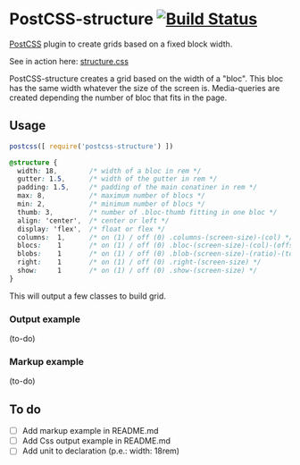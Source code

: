 # PostCSS-structure [![Build Status][ci-img]][ci]

[PostCSS] plugin to create grids based on a fixed block width.

See in action here: [structure.css](http://francoisromain.github.io/structure.css/#grids)

[PostCSS]: https://github.com/postcss/postcss
[ci-img]:  https://travis-ci.org/francoisromain/postcss-structure.svg
[ci]:      https://travis-ci.org/francoisromain/postcss-structure

PostCSS-structure creates a grid based on the width of a "bloc". This bloc has the same width whatever the size of the screen is. Media-queries are created depending the number of bloc that fits in the page. 

## Usage

``` js
postcss([ require('postcss-structure') ])
```

``` css
@structure {
  width: 18,        /* width of a bloc in rem */  
  gutter: 1.5,      /* width of the gutter in rem */  
  padding: 1.5,     /* padding of the main conatiner in rem */  
  max: 8,           /* maximum number of blocs */ 
  min: 2,           /* minimum number of blocs */  
  thumb: 3,         /* number of .bloc-thumb fitting in one bloc */ 
  align: 'center',  /* center or left */     
  display: 'flex',  /* float or flex */
  columns:  1,      /* on (1) / off (0) .columns-(screen-size)-(col) */
  blocs:    1       /* on (1) / off (0) .bloc-(screen-size)-(col)-(offset) */
  blobs:    1       /* on (1) / off (0) .blob-(screen-size)-(ratio)-(total) */
  right:    1       /* on (1) / off (0) .right-(screen-size) */
  show:     1       /* on (1) / off (0) .show-(screen-size) */
}
```

This will output a few classes to build grid. 

### Output example

(to-do)

### Markup example

(to-do)


## To do

- [ ] Add markup example in README.md
- [ ] Add Css output example in README.md
- [ ] Add unit to declaration (p.e.: width: 18rem) 
